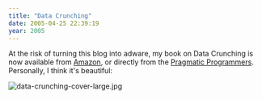 ```yaml
---
title: "Data Crunching"
date: 2005-04-25 22:39:19
year: 2005
---
```

At the risk of turning this blog into adware, my book on Data Crunching is now available from <a href="http://www.amazon.com/exec/obidos/ASIN/0974514071">Amazon</a>, or directly from the <a href="http://www.pragmaticprogrammer.com/titles/gwd/index.html">Pragmatic Programmers</a>.  Personally, I think it's beautiful:

<img src="{{'/files/2006/06/data-crunching-cover-large.jpg' | relative_url}}" id="image506" alt="data-crunching-cover-large.jpg" />
